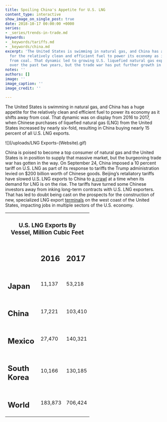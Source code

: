 ```yaml
---
title: Spoiling China's Appetite for U.S. LNG
content_type: interactive
show_image_on_single_post: true
date: 2018-10-17 00:00:00 +0000
series:
- _series/trends-in-trade.md
keywords:
- _keywords/tariffs.md
- _keywords/china.md
excerpt: 'The United States is swimming in natural gas, and China has a huge appetite
  for the relatively clean and efficient fuel to power its economy as it shifts away
  from coal. That dynamic led to growing U.S. liquefied natural gas exports to China
  over the past two years, but the trade war has put further growth in question. '
notes: ''
authors: []
image: ''
image_caption: ''
image_credit: ''

---
```

The United States is swimming in natural gas, and China has a huge appetite for the relatively clean and efficient fuel to power its economy as it shifts away from coal. That dynamic was on display from 2016 to 2017, when Chinese purchases of liquefied natural gas (LNG) from the United States increased by nearly six-fold, resulting in China buying nearly 15 percent of all U.S. LNG exports. 

![](/uploads/LNG Exports-(Website).gif)

China is poised to become a top consumer of natural gas and the United States is in position to supply that massive market, but the burgeoning trade war has gotten in the way. On September 24, China imposed a 10 percent tariff on U.S. LNG as part of its response to tariffs the Trump administration levied on $200 billion worth of Chinese goods. Beijing’s retaliatory tariffs have slowed U.S. LNG exports to China to [a crawl](https://www.reuters.com/article/us-usa-china-trade-lng/u-s-lng-exports-to-china-decline-as-trade-war-escalates-idUSKCN1LY2W0) at a time when its demand for LNG is on the rise. The tariffs have turned some Chinese investors away from inking long-term contracts with U.S. LNG exporters. That has led to doubt being cast on the prospects for the construction of new, specialized LNG export [terminals](https://www.reuters.com/article/us-global-markets/u-s-data-drags-oil-lower-dollar-up-after-fed-minutes-idUSKCN1MR01U) on the west coast of the United States, impacting jobs in multiple sectors of the U.S. economy. 

<table width="215">

<tbody>

<tr>

<td colspan="3" width="215">

<h3 style="text-align: center;"><strong>U.S. LNG Exports By Vessel, Million Cubic Feet</strong></h3>

</td>

</tr>

<tr>

<td width="90">

<p>&nbsp;</p>

</td>

<td width="62">

<h2><strong>2016</strong></h2>

</td>

<td width="62">

<h2><strong>2017</strong></h2>

</td>

</tr>

<tr>

<td width="90">

<h2>Japan</h2>

</td>

<td width="62">

<p>11,137</p>

</td>

<td width="62">

<p>53,218</p>

</td>

</tr>

<tr>

<td width="90">

<h2>China</h2>

</td>

<td width="62">

<p>17,221</p>

</td>

<td width="62">

<p>103,410</p>

</td>

</tr>

<tr>

<td width="90">

<h2>Mexico</h2>

</td>

<td width="62">

<p>27,470</p>

</td>

<td width="62">

<p>140,321</p>

</td>

</tr>

<tr>

<td width="90">

<h2>South Korea</h2>

</td>

<td width="62">

<p>10,166</p>

</td>

<td width="62">

<p>130,185</p>

</td>

</tr>

<tr>

<td width="90">

<h2>World</h2>

</td>

<td width="62">

<p>183,873</p>

</td>

<td width="62">

<p>706,424</p>

</td>

</tr>

</tbody>

</table>